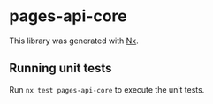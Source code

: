 # pages-api-core

This library was generated with [Nx](https://nx.dev).

## Running unit tests

Run `nx test pages-api-core` to execute the unit tests.
